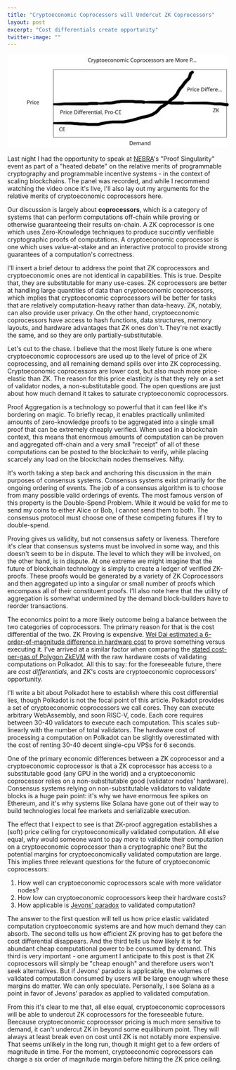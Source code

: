 ```yaml
---
title: "Cryptoeconomic Coprocessors will Undercut ZK Coprocessors"
layout: post
excerpt: "Cost differentials create opportunity"
twitter-image: ""
---
```


![](/assets/images/proofs_vs_incentives/PriceElasticity.svg)

Last night I had the opportunity to speak at [NEBRA](https://www.nebra.one/)'s "Proof Singularity" event as part of a "heated debate" on the relative merits of programmable cryptography and programmable incentive systems - in the context of scaling blockchains. The panel was recorded, and while I recommend watching the video once it's live, I'll also lay out my arguments for the relative merits of cryptoeconomic coprocessors here.

Our discussion is largely about **coprocessors**, which is a category of systems that can perform computations off-chain while proving or otherwise guaranteeing their results on-chain. A ZK coprocessor is one which uses Zero-Knowledge techniques to produce succintly verifiable cryptographic proofs of computations. A cryptoeconomic coprocessor is one which uses value-at-stake and an interactive protocol to provide strong guarantees of a computation's correctness.

I'll insert a brief detour to address the point that ZK coprocessors and cryptoeconomic ones are not identical in capabilities. This is true. Despite that, they are substitutable for many use-cases. ZK coprocessors are better at handling large quantities of data than cryptoeconomic coprocessors, which implies that cryptoeconomic coprocessors will be better for tasks that are relatively computation-heavy rather than data-heavy. ZK, notably, can also provide user privacy. On the other hand, cryptoeconomic coprocessors have access to hash functions, data structures, memory layouts, and hardware advantages that ZK ones don't. They're not exactly the same, and so they are only partially-substitutable.

Let's cut to the chase. I believe that the most likely future is one where cryptoeconomic coprocessors are used up to the level of price of ZK coprocessing, and all remaining demand spills over into ZK coprocessing. Cryptoeconomic coprocessors are lower cost, but also much more price-elastic than ZK. The reason for this price elasticity is that they rely on a set of validator nodes, a non-substitutable good. The open questions are just about how much demand it takes to saturate cryptoeconomic coprocessors.

Proof Aggregation is a technology so powerful that it can feel like it's bordering on magic. To briefly recap, it enables practically unlimited amounts of zero-knowledge proofs to be aggregated into a single small proof that can be extremely cheaply verified. When used in a blockchain context, this means that enormous amounts of computation can be proven and aggregated off-chain and a very small "receipt" of all of these computations can be posted to the blockchain to verify, while placing scarcely any load on the blockchain nodes themselves. Nifty.

It's worth taking a step back and anchoring this discussion in the main purposes of consensus systems. Consensus systems exist primarily for the ongoing ordering of events. The job of a consensus algorithm is to choose from many possible valid orderings of events. The most famous version of this property is the Double-Spend Problem. While it would be valid for me to send my coins to either Alice or Bob, I cannot send them to both. The consensus protocol must choose one of these competing futures if I try to double-spend.

Proving gives us validity, but not consensus safety or liveness. Therefore it's clear that consensus systems must be involved in some way, and this doesn't seem to be in dispute. The level to which they will be involved, on the other hand, is in dispute. At one extreme we might imagine that the future of blockchain technology is simply to create a ledger of verified ZK-proofs. These proofs would be generated by a variety of ZK Coprocessors and then aggregated up into a singular or small number of proofs which encompass all of their constituent proofs. I'll also note here that the utility of aggregation is somewhat undermined by the demand block-builders have to reorder transactions. 

The economics point to a more likely outcome being a balance between the two categories of coprocessors. The primary reason for that is the cost differential of the two. ZK Proving is expensive. [Wei Dai estimated a 6-order-of-magnitude difference in hardware cost](https://twitter.com/_weidai/status/1732436027388871100) to prove something versus executing it. I've arrived at a similar factor when comparing the [stated cost-per-gas of Polygon ZkEVM](https://twitter.com/eduadiez/status/1623723409115938820) with the raw hardware costs of validating computations on Polkadot. All this to say: for the foreseeable future, there are _cost differentials_, and ZK's costs are cryptoeconomic coprocessors' opportunity.

I'll write a bit about Polkadot here to establish where this cost differential lies, though Polkadot is not the focal point of this article. Polkadot provides a set of cryptoeconomic coprocessors we call cores. They can execute arbitrary WebAssembly, and soon RISC-V, code. Each core requires between 30-40 validators to execute each computation. This scales sub-linearly with the number of total validators. The hardware cost of processing a computation on Polkadot can be slightly overestimated with the cost of renting 30-40 decent single-cpu VPSs for 6 seconds.

One of the primary economic differences between a ZK coprocessor and a cryptoeconomic coprocessor is that a ZK coprocessor has access to a substitutable good (any GPU in the world) and a cryptoeconomic coprocessor relies on a non-substitutable good (validator nodes' hardware). Consensus systems relying on non-substitutable validators to validate blocks is a huge pain point: it's why we have enormous fee spikes on Ethereum, and it's why systems like Solana have gone out of their way to build technologies local fee markets and serializable execution. 

The effect that I expect to see is that ZK-proof aggregation establishes a (soft) price ceiling for cryptoeconomically validated computation. All else equal, why would someone want to pay _more_ to validate their computation on a cryptoeconomic coprocessor than a cryptographic one? But the potential margins for cryptoeconomically validated computation are large. This implies three relevant questions for the future of cryptoeconomic coprocessors:
  1. How well can cryptoeconomic coprocessors scale with more validator nodes?
  2. How low can cryptoeconomic coprocessors keep their hardware costs?
  3. How applicable is [Jevons' paradox](https://en.wikipedia.org/wiki/Jevons_paradox) to validated computation?

The answer to the first question will tell us how price elastic validated computation cryptoeconomic systems are and how much demand they can absorb. The second tells us how efficient ZK proving has to get before the cost differential disappears. And the third tells us how likely it is for abundant cheap computational power to be consumed by demand. This third is very important - one argument I anticipate to this post is that ZK coprocessors will simply be "cheap enough" and therefore users won't seek alternatives. But if Jevons' paradox is applicable, the volumes of validated computation consumed by users will be large enough where these margins do matter. We can only speculate. Personally, I see Solana as a point in favor of Jevons' paradox as applied to validated computation.

From this it's clear to me that, all else equal, cryptoeconomic coprocessors will be able to undercut ZK coprocessors for the foreseeable future. Beecause cryptoeconomic coprocessor pricing is much more sensitive to demand, it can't undercut ZK in beyond some equilibirum point. They will always at least break even on cost until ZK is not notably more expensive. That seems unlikely in the long run, though it might get to a few orders of magnitude in time. For the moment, cryptoeconomic coprocessors can charge a six order of magnitude margin before hitting the ZK price ceiling.
